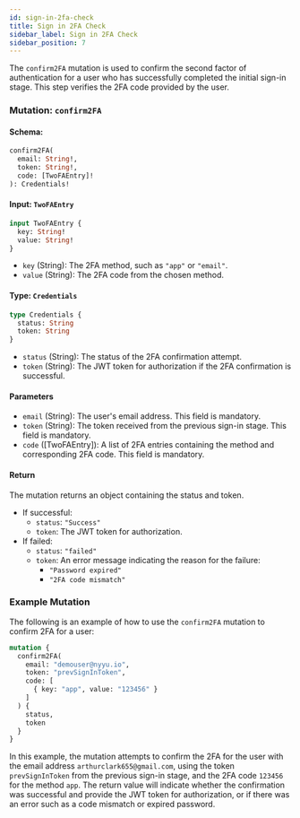 ```yaml
---
id: sign-in-2fa-check
title: Sign in 2FA Check
sidebar_label: Sign in 2FA Check
sidebar_position: 7
---
```


The `confirm2FA` mutation is used to confirm the second factor of authentication for a user who has successfully completed the initial sign-in stage. This step verifies the 2FA code provided by the user.

### Mutation: `confirm2FA`

#### Schema:
```graphql
confirm2FA(
  email: String!,
  token: String!,
  code: [TwoFAEntry]!
): Credentials!
```

#### Input: `TwoFAEntry`
```graphql
input TwoFAEntry {
  key: String!
  value: String!
}
```
- `key` (String): The 2FA method, such as `"app"` or `"email"`.
- `value` (String): The 2FA code from the chosen method.

#### Type: `Credentials`
```graphql
type Credentials {
  status: String
  token: String
}
```
- `status` (String): The status of the 2FA confirmation attempt.
- `token` (String): The JWT token for authorization if the 2FA confirmation is successful.

#### Parameters

- `email` (String): The user's email address. This field is mandatory.
- `token` (String): The token received from the previous sign-in stage. This field is mandatory.
- `code` ([TwoFAEntry]): A list of 2FA entries containing the method and corresponding 2FA code. This field is mandatory.

#### Return

The mutation returns an object containing the status and token.

- If successful:
  - `status`: `"Success"`
  - `token`: The JWT token for authorization.
- If failed:
  - `status`: `"failed"`
  - `token`: An error message indicating the reason for the failure:
    - `"Password expired"`
    - `"2FA code mismatch"`

### Example Mutation

The following is an example of how to use the `confirm2FA` mutation to confirm 2FA for a user:

```graphql
mutation {
  confirm2FA(
    email: "demouser@nyyu.io",
    token: "prevSignInToken",
    code: [
      { key: "app", value: "123456" }
    ]
  ) {
    status,
    token
  }
}
```

In this example, the mutation attempts to confirm the 2FA for the user with the email address `arthurclark655@gmail.com`, using the token `prevSignInToken` from the previous sign-in stage, and the 2FA code `123456` for the method `app`. The return value will indicate whether the confirmation was successful and provide the JWT token for authorization, or if there was an error such as a code mismatch or expired password.